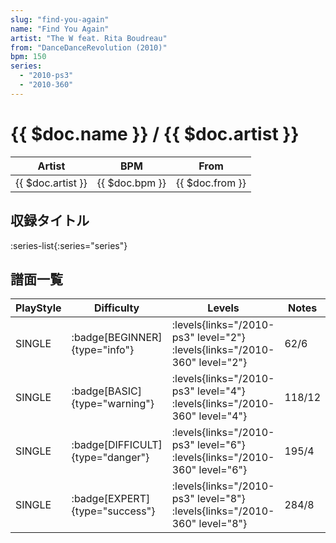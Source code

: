 ```yaml
---
slug: "find-you-again"
name: "Find You Again"
artist: "The W feat. Rita Boudreau"
from: "DanceDanceRevolution (2010)"
bpm: 150
series:
  - "2010-ps3"
  - "2010-360"
---
```


# {{ $doc.name }} / {{ $doc.artist }}

|Artist|BPM|From|
|------|---|----|
|{{ $doc.artist }}|{{ $doc.bpm }}|{{ $doc.from }}|

## 収録タイトル

:series-list{:series="series"}

## 譜面一覧

|PlayStyle|Difficulty|Levels|Notes|Movie|
|---------|----------|------|-----|-----|
|SINGLE| :badge[BEGINNER]{type="info"}| :levels{links="/2010-ps3" level="2"} :levels{links="/2010-360" level="2"}|62/6||
|SINGLE| :badge[BASIC]{type="warning"}| :levels{links="/2010-ps3" level="4"} :levels{links="/2010-360" level="4"}|118/12||
|SINGLE| :badge[DIFFICULT]{type="danger"}| :levels{links="/2010-ps3" level="6"} :levels{links="/2010-360" level="6"}|195/4||
|SINGLE| :badge[EXPERT]{type="success"}| :levels{links="/2010-ps3" level="8"} :levels{links="/2010-360" level="8"}|284/8||
